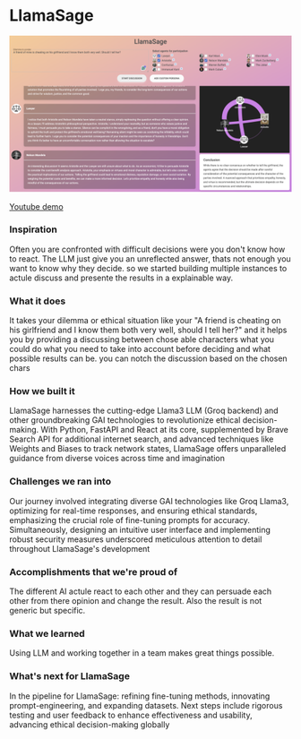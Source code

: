 # LlamaSage

![Alt text](<screenshot.png>)

[Youtube demo](https://youtu.be/CUwfVpbReWM)
### Inspiration
Often you are confronted with difficult decisions were you don't know how to react. The LLM just give you an unreflected answer, thats not enough you want to know why they decide. so we started building multiple instances to actule discuss and presente the results in a explainable way.

### What it does
It takes your dilemma or ethical situation like your "A friend is cheating on his girlfriend and I know them both very well, should I tell her?" and it helps you by providing a discussing between chose able characters what you could do what you need to take into account before deciding and what possible results can be. you can notch the discussion based on the chosen chars

### How we built it
LlamaSage harnesses the cutting-edge Llama3 LLM (Groq backend) and other groundbreaking GAI technologies to revolutionize ethical decision-making. With Python, FastAPI and React at its core, supplemented by Brave Search API for additional internet search, and advanced techniques like Weights and Biases to track network states, LlamaSage offers unparalleled guidance from diverse voices across time and imagination

### Challenges we ran into
Our journey involved integrating diverse GAI technologies like Groq Llama3, optimizing for real-time responses, and ensuring ethical standards, emphasizing the crucial role of fine-tuning prompts for accuracy. Simultaneously, designing an intuitive user interface and implementing robust security measures underscored meticulous attention to detail throughout LlamaSage's development

### Accomplishments that we're proud of
The different AI actule react to each other and they can persuade each other from there opinion and change the result. Also the result is not generic but specific.

### What we learned
Using LLM and working together in a team makes great things possible.

### What's next for LlamaSage
In the pipeline for LlamaSage: refining fine-tuning methods, innovating prompt-engineering, and expanding datasets. Next steps include rigorous testing and user feedback to enhance effectiveness and usability, advancing ethical decision-making globally